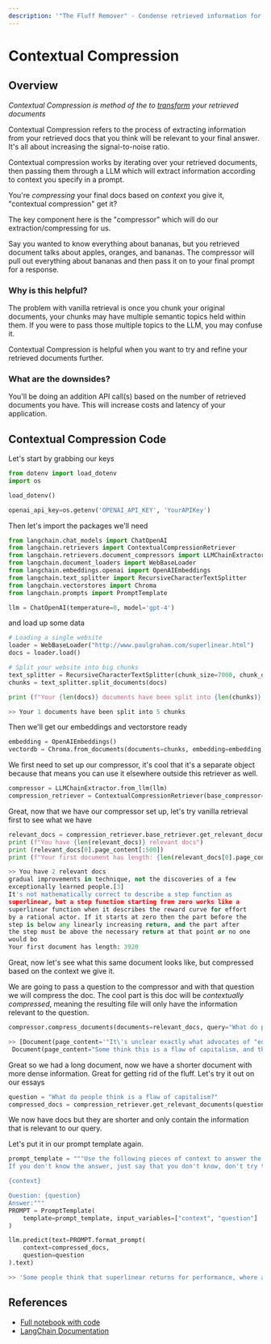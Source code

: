 ```yaml
---
description: '"The Fluff Remover" - Condense retrieved information for final context'
---
```


# Contextual Compression

<!-- {% embed url="https://youtu.be/tsxEycc4tB0" %} -->

## Overview

_Contextual Compression is method of the to_ [_transform_](./) _your retrieved documents_

Contextual Compression refers to the process of extracting information from your retrieved docs that you think will be relevant to your final answer. It's all about increasing the signal-to-noise ratio.

Contextual compression works by iterating over your retrieved documents, then passing them through a LLM which will extract information according to context you specify in a prompt.

You're _compressing_ your final docs based on _context_ you give it, "contextual compression" get it?

The key component here is the "compressor" which will do our extraction/compressing for us.

Say you wanted to know everything about bananas, but you retrieved document talks about apples, oranges, and bananas. The compressor will pull out everything about bananas and then pass it on to your final prompt for a response.

<!-- <figure><img src="../.gitbook/assets/ContextualCompression (1).gif" alt=""><figcaption></figcaption></figure> -->

### Why is this helpful?

The problem with vanilla retrieval is once you chunk your original documents, your chunks may have multiple semantic topics held within them. If you were to pass those multiple topics to the LLM, you may confuse it.

Contextual Compression is helpful when you want to try and refine your retrieved documents further.

### What are the downsides?

You'll be doing an addition API call(s) based on the number of retrieved documents you have. This will increase costs and latency of your application.

## Contextual Compression Code

Let's start by grabbing our keys

```python
from dotenv import load_dotenv
import os

load_dotenv()

openai_api_key=os.getenv('OPENAI_API_KEY', 'YourAPIKey')
```

Then let's import the packages we'll need

```python
from langchain.chat_models import ChatOpenAI
from langchain.retrievers import ContextualCompressionRetriever
from langchain.retrievers.document_compressors import LLMChainExtractor
from langchain.document_loaders import WebBaseLoader
from langchain.embeddings.openai import OpenAIEmbeddings
from langchain.text_splitter import RecursiveCharacterTextSplitter
from langchain.vectorstores import Chroma
from langchain.prompts import PromptTemplate

llm = ChatOpenAI(temperature=0, model='gpt-4')
```

and load up some data

```python
# Loading a single website
loader = WebBaseLoader("http://www.paulgraham.com/superlinear.html")
docs = loader.load()

# Split your website into big chunks
text_splitter = RecursiveCharacterTextSplitter(chunk_size=7000, chunk_overlap=0)
chunks = text_splitter.split_documents(docs)

print (f"Your {len(docs)} documents have been split into {len(chunks)} chunks")

>> Your 1 documents have been split into 5 chunks
```

Then we'll get our embeddings and vectorstore ready

```python
embedding = OpenAIEmbeddings()
vectordb = Chroma.from_documents(documents=chunks, embedding=embedding)
```

We first need to set up our compressor, it's cool that it's a separate object because that means you can use it elsewhere outside this retriever as well.

```python
compressor = LLMChainExtractor.from_llm(llm)
compression_retriever = ContextualCompressionRetriever(base_compressor=compressor, base_retriever=vectordb.as_retriever(search_kwargs={"k": 2}))
```

Great, now that we have our compressor set up, let's try vanilla retrieval first to see what we have

```python
relevant_docs = compression_retriever.base_retriever.get_relevant_documents("What do people think is a flaw of capitalism?")
print (f"You have {len(relevant_docs)} relevant docs")
print (relevant_docs[0].page_content[:500])
print (f"Your first document has length: {len(relevant_docs[0].page_content)}")

>> You have 2 relevant docs
gradual improvements in technique, not the discoveries of a few
exceptionally learned people.[3]
It's not mathematically correct to describe a step function as
superlinear, but a step function starting from zero works like a
superlinear function when it describes the reward curve for effort
by a rational actor. If it starts at zero then the part before the
step is below any linearly increasing return, and the part after
the step must be above the necessary return at that point or no one
would bo
Your first document has length: 3920
```

Great, now let's see what this same document looks like, but compressed based on the context we give it.

We are going to pass a question to the compressor and with that question we will compress the doc. The cool part is this doc will be _contextually compressed_, meaning the resulting file will only have the information relevant to the question.

```python
compressor.compress_documents(documents=relevant_docs, query="What do people think is a flaw of capitalism?")

>> [Document(page_content='"It\'s unclear exactly what advocates of "equity" mean by it. They seem to disagree among themselves. But whatever they mean is probably at odds with a world in which institutions have less power to control outcomes, and a handful of outliers do much better than everyone else.It may seem like bad luck for this concept that it arose at just the moment when the world was shifting in the opposite direction, but I don\'t think this was a coincidence. I think one reason it arose now is because its adherents feel threatened by rapidly increasing variation in performance."', metadata={'language': 'No language found.', 'source': 'http://www.paulgraham.com/superlinear.html', 'title': 'Superlinear Returns'}),
 Document(page_content="Some think this is a flaw of capitalism, and that if we changed the rules it would stop being true. But superlinear returns for performance are a feature of the world, not an artifact of rules we've invented. We see the same pattern in fame, power, military victories, knowledge, and even benefit to humanity. In all of these, the rich get richer.", metadata={'language': 'No language found.', 'source': 'http://www.paulgraham.com/superlinear.html', 'title': 'Superlinear Returns'})]
```

Great so we had a long document, now we have a shorter document with more dense information. Great for getting rid of the fluff. Let's try it out on our essays

```python
question = "What do people think is a flaw of capitalism?"
compressed_docs = compression_retriever.get_relevant_documents(question)
```

We now have docs but they are shorter and only contain the information that is relevant to our query.

Let's put it in our prompt template again.

```python
prompt_template = """Use the following pieces of context to answer the question at the end.
If you don't know the answer, just say that you don't know, don't try to make up an answer.

{context}

Question: {question}
Answer:"""
PROMPT = PromptTemplate(
    template=prompt_template, input_variables=["context", "question"]
)
```

```python
llm.predict(text=PROMPT.format_prompt(
    context=compressed_docs,
    question=question
).text)

>> 'Some people think that superlinear returns for performance, where a handful of outliers do much better than everyone else, is a flaw of capitalism.'
```

## References

* [Full notebook with code](https://github.com/gkamradt/langchain-tutorials/blob/main/data\_generation/Advanced%20Retrieval%20With%20LangChain.ipynb)
* [LangChain Documentation](https://python.langchain.com/docs/modules/data\_connection/retrievers/multi\_vector)